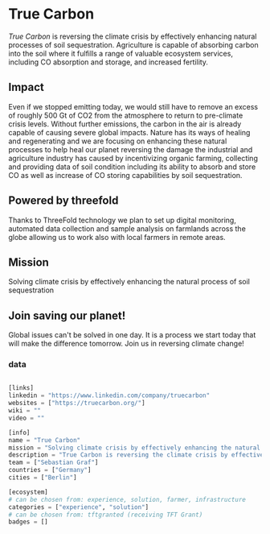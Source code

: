# True Carbon

*True Carbon* is reversing the climate crisis by effectively enhancing natural processes of soil sequestration. Agriculture is capable of absorbing carbon into the soil where it fulfills a range of valuable ecosystem services, including CO absorption and storage, and increased fertility.

## Impact

Even if we stopped emitting today, we would still have to remove an excess of roughly 500 Gt of CO2 from the atmosphere to return to pre-climate crisis levels. Without further emissions, the carbon in the air is already capable of causing severe global impacts. Nature has its ways of healing and regenerating and we are focusing on enhancing these natural processes to help heal our planet reversing the damage the industrial and agriculture industry has caused by incentivizing organic farming, collecting and providing data of soil condition including its ability to absorb and store CO as well as increase of CO storing capabilities by soil sequestration.

## Powered by threefold

Thanks to ThreeFold technology we plan to set up digital monitoring, automated data collection and sample analysis on farmlands across the globe allowing us to work also with local farmers in remote areas.

## Mission

Solving climate crisis by effectively enhancing the natural process of soil sequestration

 ## Join saving our planet!
 
Global issues can't be solved in one day. It is a process we start today that will make the difference tomorrow. Join us in reversing climate change!


### data

```python

[links]
linkedin = "https://www.linkedin.com/company/truecarbon"
websites = ["https://truecarbon.org/"]
wiki = ""
video = ""

[info]
name = "True Carbon"
mission = "Solving climate crisis by effectively enhancing the natural process of soil sequestration"
description = "True Carbon is reversing the climate crisis by effectively enhancing natural processes of soil sequestration. Agriculture is capable of absorbing carbon into the soil where it fulfills a range of valuable ecosystem services, including CO absorption and storage, and increased fertility."
team = ["Sebastian Graf"]
countries = ["Germany"]
cities = ["Berlin"]

[ecosystem]
# can be chosen from: experience, solution, farmer, infrastructure
categories = ["experience", "solution"]
# can be chosen from: tftgranted (receiving TFT Grant)
badges = []

```
